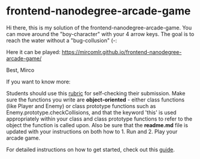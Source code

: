 frontend-nanodegree-arcade-game
===============================

Hi there, this is my solution of the frontend-nanodegree-arcade-game. You can move around the "boy-character" with your 4 arrow keys. The goal is to reach the water without a "bug-collusion" (-:

Here it can be played: https://mircomlr.github.io/frontend-nanodegree-arcade-game/

Best,
Mirco

If you want to know more:

Students should use this [rubric](https://review.udacity.com/#!/projects/2696458597/rubric) for self-checking their submission. Make sure the functions you write are **object-oriented** - either class functions (like Player and Enemy) or class prototype functions such as Enemy.prototype.checkCollisions, and that the keyword 'this' is used appropriately within your class and class prototype functions to refer to the object the function is called upon. Also be sure that the **readme.md** file is updated with your instructions on both how to 1. Run and 2. Play your arcade game.

For detailed instructions on how to get started, check out this [guide](https://docs.google.com/document/d/1v01aScPjSWCCWQLIpFqvg3-vXLH2e8_SZQKC8jNO0Dc/pub?embedded=true).
